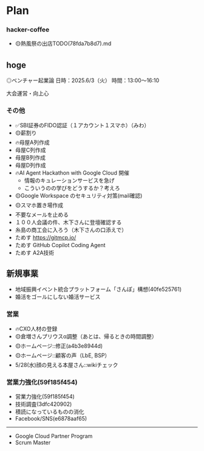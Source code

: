 # Plan
### hacker-coffee
- 🟡熱風祭の出店TODO(78fda7b8d7).md

## hoge
◎ベンチャー起業論
日時：2025.6/3（火）
時間：13:00〜16:10

大会運営・向上心

### その他
- ✅SBI証券のFIDO認証（１アカウント１スマホ）（みわ）
- 🟡薪割り
- 🔥母屋A列作成
- 母屋C列作成
- 母屋B列作成
- 母屋D列作成
- 🔥AI Agent Hackathon with Google Cloud 開催
  - 情報のキュレーションサービスを急げ
  - こういうのの学びをどうするか？考えろ
- 🟡Google Workspace のセキュリティ対策(mail確認)
- 🟡スマホ置き場作成
- 不要なメールを止める
- １００人会議の件、木下さんに登壇確認する
- 糸島の商工会に入ろう（木下さんの口添えで）
- ためす https://gitmcp.io/
- ためす GitHub Copilot Coding Agent
- ためす A2A技術

## 新規事業
- 地域振興イベント統合プラットフォーム「さんぽ」構想(40fe525761)
- 婚活をゴールにしない婚活サービス

### 営業
- 🔥CXO人材の登録
- 🟡倉増さんプリウスα調整（あとは、帰るときの時間調整）
- 🟡ホームページ::修正(a4b3e8944d)
- 🟡ホームページ::顧客の声（LbE, BSP）
- 5/28(水)顔の見える本屋さん::wikiチェック

### 営業力強化(59f185f454)
- 営業力強化(59f185f454)
- 技術調査(3dfc420902)
- 積読になっているものの消化
- Facebook/SNS(e6878aaf65)


---
- Google Cloud Partner Program
- Scrum Master

